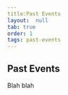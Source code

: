 ```yaml
---
title:Past Events
layout:  null
tab: true
order: 1
tags: past-events
---
```


## Past Events

Blah blah
